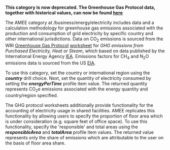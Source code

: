 **This category is now deprecated. The Greenhouse Gas Protocol data,
together with historical values, can now be found
[here](Greenhouse_Gas_Protocol_international_electricity)**

The AMEE category at /business/energy/electricity includes data and a
calculation methodology for greenhouse gas emissions associated with the
production and consumption of grid electricity by specific country and
other international jurisdictions. Data on CO<sub>2</sub> emissions is sourced
from the WRI [Greenhouse Gas Protocol](Greenhouse_Gas_Protocol)
[worksheet](http://www.ghgprotocol.org/calculation-tools/all-tools) for
*GHG emissions from Purchased Electricity, Heat or Steam*, which based
on data published by the International Energy Agency
[IEA](http://www.iea.org/index.asp). Emissions factors for CH<sub>4</sub> and
N<sub>2</sub>O emissions data is sourced from the US
[EIA](http://www.eia.doe.gov/oiaf/1605/excel/electricity_factors_99-02country.xls).

To use this category, set the country or international region using the
***country*** drill choice. Next, set the quantity of electricity
consumed by setting the ***energyPerTime*** profile item value. The
returned quantity represents CO<sub>2</sub>e emissions associated with the
energy quantity and country/region specified.

The GHG protocol worksheets additionally provide functionality for the
accounting of electricity usage in shared facilities. AMEE replicates
this functionality by allowing users to specify the proportion of floor
area which is under consideration (e.g. square feet of office space). To
use this functionality, specify the 'responsible' and total areas using
the ***responsibleArea*** and ***totalArea*** profile item values. The
returned value represents only the share of emissions which are
attributable to the user on the basis of floor area share.
